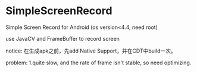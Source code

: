 # SimpleScreenRecord
Simple Screen Record for Android (os version&lt;4.4, need root)

use JavaCV and FrameBuffer to record screen

notice:
在生成apk之前，先add Native Support，并在CDT中build一次。

problem:
1.quite slow, and the rate of frame isn't stable, so need optimizing.
